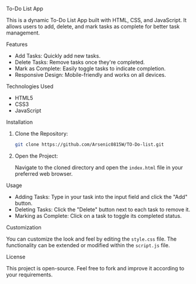 To-Do List App

This is a dynamic To-Do List App built with HTML, CSS, and JavaScript. It allows users to add, delete, and mark tasks as complete for better task management.

Features

- Add Tasks: Quickly add new tasks.
- Delete Tasks: Remove tasks once they're completed.
- Mark as Complete: Easily toggle tasks to indicate completion.
- Responsive Design: Mobile-friendly and works on all devices.

Technologies Used

- HTML5
- CSS3
- JavaScript

Installation

1. Clone the Repository:

   ```bash
   git clone https://github.com/Arsenic0815W/TO-Do-list.git
   ```

2. Open the Project:

   Navigate to the cloned directory and open the `index.html` file in your preferred web browser.

Usage

- Adding Tasks: Type in your task into the input field and click the "Add" button.
- Deleting Tasks: Click the "Delete" button next to each task to remove it.
- Marking as Complete: Click on a task to toggle its completed status.

Customization

You can customize the look and feel by editing the `style.css` file. The functionality can be extended or modified within the `script.js` file.

License

This project is open-source. Feel free to fork and improve it according to your requirements.
